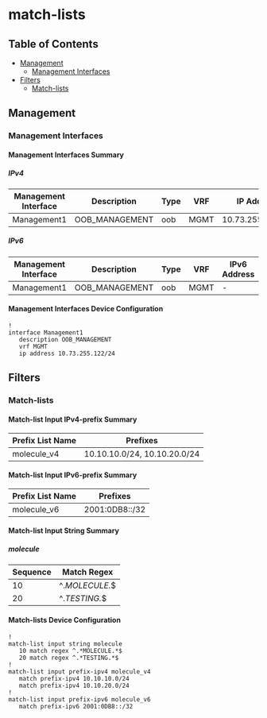 # match-lists

## Table of Contents

- [Management](#management)
  - [Management Interfaces](#management-interfaces)
- [Filters](#filters)
  - [Match-lists](#match-lists-1)

## Management

### Management Interfaces

#### Management Interfaces Summary

##### IPv4

| Management Interface | Description | Type | VRF | IP Address | Gateway |
| -------------------- | ----------- | ---- | --- | ---------- | ------- |
| Management1 | OOB_MANAGEMENT | oob | MGMT | 10.73.255.122/24 | 10.73.255.2 |

##### IPv6

| Management Interface | Description | Type | VRF | IPv6 Address | IPv6 Gateway |
| -------------------- | ----------- | ---- | --- | ------------ | ------------ |
| Management1 | OOB_MANAGEMENT | oob | MGMT | - | - |

#### Management Interfaces Device Configuration

```eos
!
interface Management1
   description OOB_MANAGEMENT
   vrf MGMT
   ip address 10.73.255.122/24
```

## Filters

### Match-lists

#### Match-list Input IPv4-prefix Summary

| Prefix List Name | Prefixes |
| ---------------- | -------- |
| molecule_v4 | 10.10.10.0/24, 10.10.20.0/24 |

#### Match-list Input IPv6-prefix Summary

| Prefix List Name | Prefixes |
| ---------------- | -------- |
| molecule_v6 | 2001:0DB8::/32 |

#### Match-list Input String Summary

##### molecule

| Sequence | Match Regex |
| -------- | ------ |
| 10 | ^.*MOLECULE.*$ |
| 20 | ^.*TESTING.*$ |

#### Match-lists Device Configuration

```eos
!
match-list input string molecule
   10 match regex ^.*MOLECULE.*$
   20 match regex ^.*TESTING.*$
!
match-list input prefix-ipv4 molecule_v4
   match prefix-ipv4 10.10.10.0/24
   match prefix-ipv4 10.10.20.0/24
!
match-list input prefix-ipv6 molecule_v6
   match prefix-ipv6 2001:0DB8::/32
```
